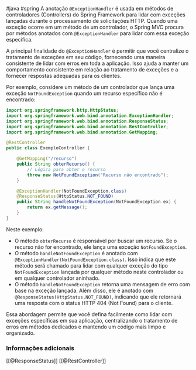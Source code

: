 #java #spring 
A anotação `@ExceptionHandler` é usada em métodos de controladores (Controllers) do Spring Framework para lidar com exceções lançadas durante o processamento de solicitações HTTP. Quando uma exceção ocorre em um método de um controlador, o Spring MVC procura por métodos anotados com `@ExceptionHandler` para lidar com essa exceção específica.

A principal finalidade do `@ExceptionHandler` é permitir que você centralize o tratamento de exceções em seu código, fornecendo uma maneira consistente de lidar com erros em toda a aplicação. Isso ajuda a manter um comportamento consistente em relação ao tratamento de exceções e a fornecer respostas adequadas para os clientes.

Por exemplo, considere um método de um controlador que lança uma exceção `NotFoundException` quando um recurso específico não é encontrado:

```java
import org.springframework.http.HttpStatus;
import org.springframework.web.bind.annotation.ExceptionHandler;
import org.springframework.web.bind.annotation.ResponseStatus;
import org.springframework.web.bind.annotation.RestController;
import org.springframework.web.bind.annotation.GetMapping;

@RestController
public class ExemploController {

    @GetMapping("/recurso")
    public String obterRecurso() {
        // Lógica para obter o recurso
        throw new NotFoundException("Recurso não encontrado");
    }

    @ExceptionHandler(NotFoundException.class)
    @ResponseStatus(HttpStatus.NOT_FOUND)
    public String handleNotFoundException(NotFoundException ex) {
        return ex.getMessage();
    }
}
```
Neste exemplo:

- O método `obterRecurso` é responsável por buscar um recurso. Se o recurso não for encontrado, ele lança uma exceção `NotFoundException`.
- O método `handleNotFoundException` é anotado com `@ExceptionHandler(NotFoundException.class)`. Isso indica que este método será chamado para lidar com qualquer exceção do tipo `NotFoundException` lançada por qualquer método neste controlador ou em qualquer controlador aninhado.
- O método `handleNotFoundException` retorna uma mensagem de erro com base na exceção lançada. Além disso, ele é anotado com `@ResponseStatus(HttpStatus.NOT_FOUND)`, indicando que ele retornará uma resposta com o status HTTP 404 (Not Found) para o cliente.

Essa abordagem permite que você defina facilmente como lidar com exceções específicas em sua aplicação, centralizando o tratamento de erros em métodos dedicados e mantendo um código mais limpo e organizado.

### Informações adicionais 
[[@ResponseStatus]]
[[@RestController]]

